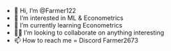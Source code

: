 - 👋 Hi, I’m @Farmer122
- 👀 I’m interested in ML & Econometrics
- 🌱 I’m currently learning Econometrics
- 👍🏿 I’m looking to collaborate on anything interesting
- 📫 How to reach me = Discord Farmer2673

<!---
Farmer122/Farmer122 is a ✨ special ✨ repository because its `README.md` (this file) appears on your GitHub profile.
You can click the Preview link to take a look at your changes.
--->
